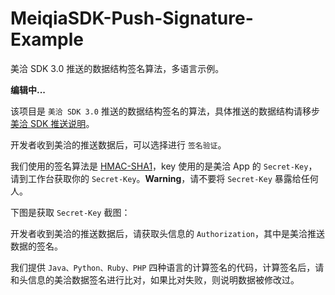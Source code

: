 # MeiqiaSDK-Push-Signature-Example
美洽 SDK 3.0 推送的数据结构签名算法，多语言示例。

**编辑中...**

该项目是 `美洽 SDK 3.0` 推送的数据结构签名的算法，具体推送的数据结构请移步 [美洽 SDK 推送说明](https://github.com/Meiqia/MeiqiaSDK-iOS#7-%E6%B6%88%E6%81%AF%E6%8E%A8%E9%80%81)。

开发者收到美洽的推送数据后，可以选择进行 `签名验证`。

我们使用的签名算法是 [HMAC-SHA1](https://en.wikipedia.org/wiki/Hash-based_message_authentication_code)，key 使用的是美洽 App 的 `Secret-Key`，请到工作台获取你的 `Secret-Key`。**Warning**，请不要将 `Secret-Key` 暴露给任何人。

下图是获取 `Secret-Key` 截图：

开发者收到美洽的推送数据后，请获取头信息的 `Authorization`，其中是美洽推送数据的签名。

我们提供 `Java、Python、Ruby、PHP` 四种语言的计算签名的代码，计算签名后，请和头信息的美洽数据签名进行比对，如果比对失败，则说明数据被修改过。
